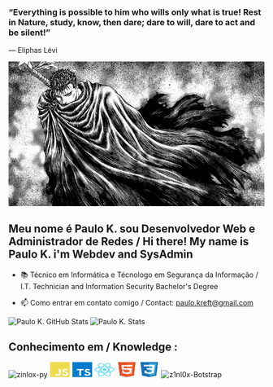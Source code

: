 ### “Everything is possible to him who wills only what is true! Rest in Nature, study, know, then dare; dare to will, dare to act and be silent!”

― Eliphas Lévi

![alt text](https://github.com/z1nl0x/z1nl0x/blob/main/assets/images/berserk.png "The Truly Dark Knight")

## Meu nome é Paulo K. sou Desenvolvedor Web e Administrador de Redes / Hi there! My name is Paulo K. i'm Webdev and SysAdmin

- 📚 Técnico em Informática e Técnologo em Segurança da Informação / I.T. Technician and Information Security Bachelor's Degree

- 📫 Como entrar em contato comigo / Contact: paulo.kreft@gmail.com

<div>
  <img height="205px" src="https://github-readme-stats-sigma-five.vercel.app/api?username=z1nl0x&theme=chartreuse-dark&show_icons=true" alt="Paulo K. GitHub Stats"><img>
  <img height="205px" src="https://github-readme-stats-sigma-five.vercel.app/api/top-langs/?username=z1nl0x&theme=chartreuse-dark" alt="Paulo K. Stats" ><img>
</div>

## Conhecimento em / Knowledge :

<div>
  <p align="left">
    <img alt="zinlox-py" height="30" width="40" src="https://cdn4.iconfinder.com/data/icons/logos-and-brands/512/267_Python_logo-512.png">
    <img alt="z1nl0x-Js" height="30" width="40" src="https://raw.githubusercontent.com/devicons/devicon/master/icons/javascript/javascript-plain.svg">
    <img alt="z1nl0x-Ts" height="30" width="40" src="https://raw.githubusercontent.com/devicons/devicon/master/icons/typescript/typescript-plain.svg">
    <img alt="z1nl0x-ReactJS" height="30" width="40" src="https://raw.githubusercontent.com/devicons/devicon/master/icons/react/react-original.svg">
    <img alt="z1nl0x-HTML" height="30" width="40" src="https://raw.githubusercontent.com/devicons/devicon/master/icons/html5/html5-original.svg">
    <img alt="z1nl0x-CSS" height="30" width="40" src="https://raw.githubusercontent.com/devicons/devicon/master/icons/css3/css3-original.svg">
    <img alt="z1nl0x-Botstrap" height="30" width="40" src="https://user-images.githubusercontent.com/43352880/192314860-74681e97-543b-409f-bd35-696ea9838b1b.png">
  </p>
</div>
